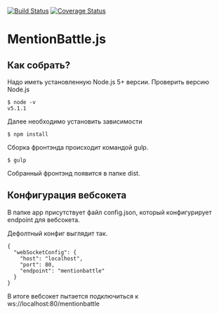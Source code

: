 [![Build Status](https://travis-ci.org/MentionBattle/mentionBattle.js.svg?branch=master)](https://travis-ci.org/MentionBattle/mentionBattle.js)
[![Coverage Status](https://coveralls.io/repos/github/MentionBattle/mentionBattle.js/badge.svg?branch=master)](https://coveralls.io/github/MentionBattle/mentionBattle.js?branch=master)

# MentionBattle.js

## Как собрать?

Надо иметь установленную Node.js 5+ версии.
Проверить версию Node.js
```{shell}
$ node -v
v5.1.1
```

Далее необходимо установить зависимости
```{shell}
$ npm install
```

Сборка фронтэнда происходит командой gulp.

```{shell}
$ gulp
```

Собранный фронтэнд появится в папке dist.

## Конфигурация вебсокета
В папке app присутствует файл config.json, который конфигурирует endpoint для вебсокета.

Дефолтный конфиг выглядит так.
```{json}
{
  "webSocketConfig": {
    "host": "localhost",
    "port": 80,
    "endpoint": "mentionbattle"
  }
}
```
В итоге вебсокет пытается подключиться к ws://localhost:80/mentionbattle

